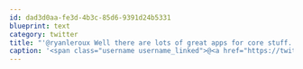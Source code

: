 ```yaml
---
id: dad3d0aa-fe3d-4b3c-85d6-9391d24b5331
blueprint: text
category: twitter
title: "'@ryanleroux Well there are lots of great apps for core stuff. But do I really need a Shoppers Drug Mart app?"
caption: '<span class="username username_linked">@<a href="https://twitter.com/ryanleroux" title="Ryan Le Roux">ryanleroux</a></span> Well there are lots of great apps for core stuff. But do I really need a Shoppers Drug Mart app?'
---
```


